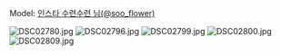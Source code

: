 ﻿---
dddd: 2024.07.19 명조팝업스토어
nickname: 수련수련
sns_type: insta
sns_id: soo_flower
---

<a name="soo_flower"></a>
Model: <a href="https://instagram.com/soo_flower" target="_blank">인스타 수련수련 님(@soo_flower)</a>

![DSC02780.jpg](/assets/img/2024/07-19/수련수련/DSC02780.jpg)
![DSC02796.jpg](/assets/img/2024/07-19/수련수련/DSC02796.jpg)
![DSC02799.jpg](/assets/img/2024/07-19/수련수련/DSC02799.jpg)
![DSC02800.jpg](/assets/img/2024/07-19/수련수련/DSC02800.jpg)
![DSC02809.jpg](/assets/img/2024/07-19/수련수련/DSC02809.jpg)